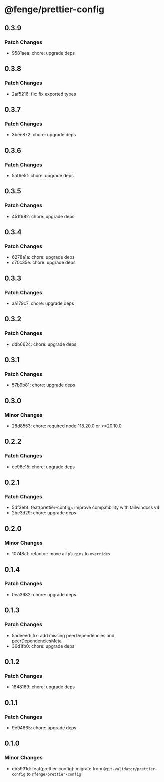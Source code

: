 # @fenge/prettier-config

## 0.3.9

### Patch Changes

- 9581aea: chore: upgrade deps

## 0.3.8

### Patch Changes

- 2af5216: fix: fix exported types

## 0.3.7

### Patch Changes

- 3bee872: chore: upgrade deps

## 0.3.6

### Patch Changes

- 5af6e5f: chore: upgrade deps

## 0.3.5

### Patch Changes

- 451f982: chore: upgrade deps

## 0.3.4

### Patch Changes

- 6278a1a: chore: upgrade deps
- c70c35e: chore: upgrade deps

## 0.3.3

### Patch Changes

- aa179c7: chore: upgrade deps

## 0.3.2

### Patch Changes

- ddb6624: chore: upgrade deps

## 0.3.1

### Patch Changes

- 57b9b81: chore: upgrade deps

## 0.3.0

### Minor Changes

- 28d8553: chore: required node ^18.20.0 or >=20.10.0

## 0.2.2

### Patch Changes

- ee96c15: chore: upgrade deps

## 0.2.1

### Patch Changes

- 5df3ebf: feat(prettier-config): improve compatibility with tailwindcss v4
- 2be3d29: chore: upgrade deps

## 0.2.0

### Minor Changes

- 10748a1: refactor: move all `plugins` to `overrides`

## 0.1.4

### Patch Changes

- 0ea3682: chore: upgrade deps

## 0.1.3

### Patch Changes

- 5adeeed: fix: add missing peerDependencies and peerDependenciesMeta
- 36d1fb0: chore: upgrade deps

## 0.1.2

### Patch Changes

- 1848169: chore: upgrade deps

## 0.1.1

### Patch Changes

- 9e94865: chore: upgrade deps

## 0.1.0

### Minor Changes

- db5931d: feat(prettier-config): migrate from `@git-validator/prettier-config` to `@fenge/prettier-config`
